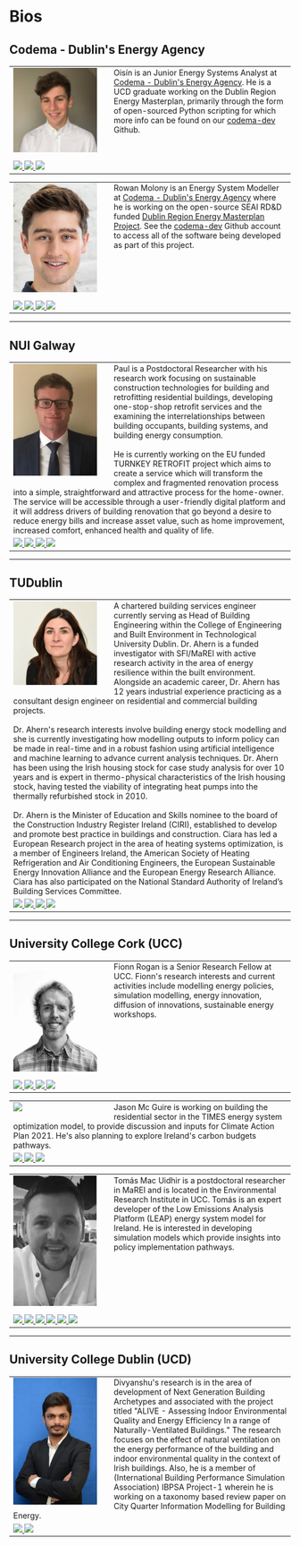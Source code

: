 # Bios

<style> 
  img.bios { 
    float: left;  
    padding-right: 30px;
    padding-bottom: 10px;
  }
  td {
    float: left;
  }
</style> 
## Codema - Dublin's Energy Agency

<table>
  <tr>
    <td>
      <div class="square"> 
        <img class="bios" src=  "../img/bios/oisin-doherty.png" width="150">  
      </div> 
      Oisín is an Junior Energy Systems Analyst at <a href="https://www.codema.ie">Codema - Dublin's Energy Agency</a>. He is a UCD graduate working on the Dublin Region Energy Masterplan, primarily through the form of open-sourced Python scripting for which more info can be found on our <a href="https://github.com/codema-dev">codema-dev</a> Github.
    </td>
  </tr>
  <tr>
    <td>
      <a href = "mailto: oisin.doherty@codema.ie">
        <img src="https://img.shields.io/badge/oisin.doherty@codema.ie%20-%230077B5.svg?&style=for-the-badge&logoColor=white">
      </a>
      <a href="https://www.linkedin.com/in/oisindoherty/">
        <img src="https://img.shields.io/badge/linkedin%20-%230077B5.svg?&style=for-the-badge&logo=linkedin&logoColor=white"/>
      </a>
      <a href="https://github.com/oisindoherty3">
        <img src="https://img.shields.io/badge/github%20-%23121011.svg?&style=for-the-badge&logo=github&logoColor=white">
      </a>
    </td>
  </tr>
</table>

<table>
  <tr>
    <td>
      <div class="square"> 
        <img class="bios" src=  "../img/bios/rowan-molony.png" width="150">  
      </div> 
      Rowan Molony is an Energy System Modeller at <a href="https://www.codema.ie">Codema - Dublin's Energy Agency</a> where he is working on the open-source SEAI RD&D funded <a href="https://www.codema.ie/projects/local-projects/dublin-region-energy-master-plan/">Dublin Region Energy Masterplan Project</a>.  See the <a href="https://github.com/codema-dev">codema-dev</a> Github account to access all of the software being developed as part of this project.
    </td>
  </tr>
  <tr>
    <td>
      <a href = "mailto: rowan.molony@codema.ie">
        <img src="https://img.shields.io/badge/rowan.molony@codema.ie%20-%230077B5.svg?&style=for-the-badge&logoColor=white">
      </a>
      <a href="https://www.linkedin.com/in/rowan-molony-113bbb155/">
        <img src="https://img.shields.io/badge/linkedin%20-%230077B5.svg?&style=for-the-badge&logo=linkedin&logoColor=white"/>
      </a>
      <a href="https://github.com/rdmolony">
        <img src="https://img.shields.io/badge/github%20-%23121011.svg?&style=for-the-badge&logo=github&logoColor=white"/>
      </a>
      <a href="https://stackoverflow.com/users/12269508/rdmolony">
        <img src="https://img.shields.io/badge/-Stack%20overflow-FE7A16?style=for-the-badge&logo=stack-overflow&logoColor=white"/>
      </a>
    </td>
  </tr>
</table>


---


## NUI Galway


<table>
  <tr>
    <td>
      <div class="square"> 
        <img class="bios" src=  "../img/bios/paul-moran.png" width="150">  
      </div> 
      Paul is a Postdoctoral Researcher with his research work focusing on sustainable construction technologies for building and retrofitting residential buildings, developing one-stop-shop retrofit services and the examining the interrelationships between building occupants, building systems, and building energy consumption.
      <br><br>
      He is currently working on the EU funded TURNKEY RETROFIT project which aims to create a service which will transform the complex and fragmented renovation process into a simple, straightforward and attractive process for the home-owner. The service will be accessible through a user-friendly digital platform and it will address drivers of building renovation that go beyond a desire to reduce energy bills and increase asset value, such as home improvement, increased comfort, enhanced health and quality of life.
    </td>
  </tr>
  <tr>
    <td>
      <a href = "mailto: paul.t.moran@nuigalway.ie">
        <img src="https://img.shields.io/badge/paul.t.moran@nuigalway.ie%20-%230077B5.svg?&style=for-the-badge&logoColor=white">
      </a>
      <a href="https://www.linkedin.com/in/paul-moran-7a51705a/">
        <img src="https://img.shields.io/badge/linkedin%20-%230077B5.svg?&style=for-the-badge&logo=linkedin&logoColor=white"/>
      </a>
      <a href="https://www.researchgate.net/profile/Paul_Moran9">
        <img src="https://img.shields.io/badge/Research_Gate%20-%230077B5.svg?&style=for-the-badge&logo=researchgate"/>
      </a>
      <a href="https://scholar.google.com/citations?user=KLaFxlAAAAAJ">
        <img src="https://img.shields.io/badge/Google_Scholar%20-%230077B5.svg?&style=for-the-badge&logo=google-scholar&logoColor=white"/>
      </a>
    </td>
  </tr>
</table>


---


## TUDublin

<table>
  <tr>
    <td>
      <div class="square"> 
        <img class="bios" src=  "../img/bios/ciara-ahern.png" width="150">  
      </div> 
      A chartered building services engineer currently serving as Head of Building Engineering within the College of Engineering and Built Environment in Technological University Dublin.  Dr. Ahern is a funded investigator with SFI/MaREI with active research activity in the area of energy resilience within the built environment.  Alongside an academic career, Dr. Ahern has 12 years industrial experience practicing as a consultant design engineer on residential and commercial building projects.  
      <br><br>
      Dr. Ahern's research interests involve building energy stock modelling and she is currently investigating how modelling outputs to inform policy can be made in real-time and in a robust fashion using artificial intelligence and machine learning to advance current analysis techniques.  Dr. Ahern has been using the Irish housing stock for case study analysis for over 10 years and is expert in thermo-physical characteristics of the Irish housing stock, having tested the viability of integrating heat pumps into the thermally refurbished stock in 2010.  
      <br><br>
      Dr. Ahern is the Minister of Education and Skills nominee to the board of the Construction Industry Register Ireland (CIRI), established to develop and promote best practice in buildings and construction. Ciara has led a European Research project in the area of heating systems optimization, is a member of Engineers Ireland, the American Society of Heating Refrigeration and Air Conditioning Engineers, the European Sustainable Energy Innovation Alliance and the European Energy Research Alliance. Ciara has also participated on the National Standard Authority of Ireland’s Building Services Committee. 
    </td>
  </tr>
  <tr>
    <td>
      <a href = "mailto: ciara.ahern@tudublin.ie">
        <img src="https://img.shields.io/badge/ciara.ahern@tudublin.ie%20-%230077B5.svg?&style=for-the-badge&logoColor=white">
      </a>
      <a href="https://www.linkedin.com/in/dr-ciara-ahern-4a5b8b11/">
        <img src="https://img.shields.io/badge/linkedin%20-%230077B5.svg?&style=for-the-badge&logo=linkedin&logoColor=white"/>
      </a>
      <a href="https://arrow.tudublin.ie/do/search/?q=ciara%20ahern&start=0&context=490738&facet=">
        <img src="https://img.shields.io/badge/TUDublin%20-%230077B5.svg?&style=for-the-badge&"/>
      </a>
      <a href="https://scholar.google.com/citations?user=QolnHGsAAAAJ">
        <img src="https://img.shields.io/badge/Google_Scholar%20-%230077B5.svg?&style=for-the-badge&logo=google-scholar&logoColor=white"/>
      </a>
    </td>
  </tr>
</table>


---


## University College Cork (UCC)

<table>
  <tr>
    <td>
      <div class="square"> 
        <img class="bios" src=  "../img/bios/fionn-rogan.png" width="150">  
      </div> 
      Fionn Rogan is a Senior Research Fellow at UCC. Fionn's research interests and current activities include modelling energy policies, simulation modelling, energy innovation, diffusion of innovations, sustainable energy workshops.
    </td>
  </tr>
  <tr>
    <td>
      <a href = "mailto: f.rogan@ucc.ie">
        <img src="https://img.shields.io/badge/f.rogan@ucc.ie%20-%230077B5.svg?&style=for-the-badge&logoColor=white">
      </a>
      <a href="https://twitter.com/finorgan">
        <img src="https://img.shields.io/badge/@finorgan%20-%231DA1F2.svg?&style=for-the-badge&logo=Twitter&logoColor=white"/>
      </a>
      <a href="https://www.marei.ie/people/fionn-rogan/">
        <img src="https://img.shields.io/badge/MaREI_Profile%20-%230077B5.svg?&style=for-the-badge&"/>
      </a>
      <a href="https://scholar.google.com/citations?hl=en&user=zIRGZOAAAAAJ">
        <img src="https://img.shields.io/badge/Google_Scholar%20-%230077B5.svg?&style=for-the-badge&logo=google-scholar&logoColor=white"/>
      </a>
    </td>
  </tr>
</table>

<table>
  <tr>
    <td>
      <div class="square"> 
        <img class="bios" src=  "../img/bios/jason-mc-guire.png" width="150">  
      </div> 
      Jason Mc Guire is working on building the residential sector in the TIMES energy system optimization model, to provide discussion and inputs for Climate Action Plan 2021. He's also planning to explore Ireland's carbon budgets pathways.
    </td>
  </tr>
  <tr>
    <td>
      <a href = "mailto: jason.mcguire@ucc.ie">
        <img src="https://img.shields.io/badge/f.rogan@ucc.ie%20-%230077B5.svg?&style=for-the-badge&logoColor=white">
      </a>
      <a href="https://www.linkedin.com/in/jason-mc-guire-b45b6966/">
        <img src="https://img.shields.io/badge/linkedin%20-%230077B5.svg?&style=for-the-badge&logo=linkedin&logoColor=white"/>
      </a>
      <a href="https://twitter.com/jayomacg+">
        <img src="https://img.shields.io/badge/@jayomacg+%20-%231DA1F2.svg?&style=for-the-badge&logo=Twitter&logoColor=white"/>
      </a>
    </td>
  </tr>
</table>

<table>
  <tr>
    <td>
      <div class="square"> 
        <img class="bios" src=  "../img/bios/tomas-mac-uidhir.png" width="150">  
      </div> 
      Tomás Mac Uidhir is a postdoctoral researcher in MaREI and is located in the Environmental Research Institute in UCC. Tomás is an expert developer of the Low Emissions Analysis Platform (LEAP) energy system model for Ireland. He is interested in developing simulation models which provide insights into policy implementation pathways.
    </td>
  </tr>
  <tr>
    <td>
      <a href = "mailto: tomas.macuidhir@ucc.ie">
        <img src="https://img.shields.io/badge/tomas.macuidhir@ucc.ie%20-%230077B5.svg?&style=for-the-badge&logoColor=white">
      </a>
      <a href="https://www.linkedin.com/in/tom%C3%A1s-mac-uidhir-92637158/">
        <img src="https://img.shields.io/badge/linkedin%20-%230077B5.svg?&style=for-the-badge&logo=linkedin&logoColor=white"/>
      </a>
      <a href="https://twitter.com/MossyMaguire">
        <img src="https://img.shields.io/badge/@MossyMaguire%20-%231DA1F2.svg?&style=for-the-badge&logo=Twitter&logoColor=white"/>
      </a>
      <a href="https://www.marei.ie/people/tomas-mac-uidhir/">
        <img src="https://img.shields.io/badge/MaREI_Profile%20-%230077B5.svg?&style=for-the-badge&"/>
      </a>
      <a href="https://www.researchgate.net/profile/Tomas_Mac_Uidhir">
        <img src="https://img.shields.io/badge/Research_Gate%20-%230077B5.svg?&style=for-the-badge&logo=researchgate"/>
      </a>
      <a href="https://scholar.google.com/citations?user=OsBLOQgAAAAJ">
        <img src="https://img.shields.io/badge/Google_Scholar%20-%230077B5.svg?&style=for-the-badge&logo=google-scholar&logoColor=white"/>
      </a>
    </td>
  </tr>
</table>

---


## University College Dublin (UCD)

<table>
  <tr>
    <td>
      <div class="square"> 
        <img class="bios" src=  "../img/bios/divyanshu-sood.png" width="150">  
      </div> 
      Divyanshu's research is in the area of development of Next Generation Building Archetypes and associated with the project titled "ALIVE - Assessing Indoor Environmental Quality and Energy Efficiency In a range of Naturally-Ventilated Buildings." The research focuses on the effect of natural ventilation on the energy performance of the building and indoor environmental quality in the context of Irish buildings. Also, he is a member of (International Building Performance Simulation Association) IBPSA Project-1 wherein he is working on a taxonomy based review paper on City Quarter Information Modelling for Building Energy. 
    </td>
  </tr>
  <tr>
    <td>
      <a href = "mailto: divyanshu.sood@ucdconnect.ie">
        <img src="https://img.shields.io/badge/divyanshu.sood@ucdconnect.ie%20-%230077B5.svg?&style=for-the-badge&logoColor=white">
      </a>
      <a href="https://www.linkedin.com/in/divyanshu04/">
        <img src="https://img.shields.io/badge/linkedin%20-%230077B5.svg?&style=for-the-badge&logo=linkedin&logoColor=white"/>
      </a>
    </td>
  </tr>
</table>
